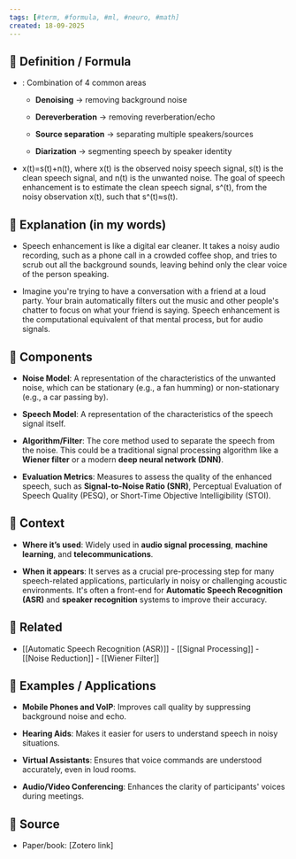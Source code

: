 ```yaml
--- 
tags: [#term, #formula, #ml, #neuro, #math]
created: 18-09-2025
--- 
```

## 🔹 Definition / Formula
- : Combination of 4 common areas 
	- **Denoising** → removing background noise
	    
	- **Dereverberation** → removing reverberation/echo
	    
	- **Source separation** → separating multiple speakers/sources
	    
	- **Diarization** → segmenting speech by speaker identity

- x(t)=s(t)+n(t), where x(t) is the observed noisy speech signal, s(t) is the clean speech signal, and n(t) is the unwanted noise. The goal of speech enhancement is to estimate the clean speech signal, s^(t), from the noisy observation x(t), such that s^(t)≈s(t).

  
## 🔹 Explanation (in my words)
-  Speech enhancement is like a digital ear cleaner. It takes a noisy audio recording, such as a phone call in a crowded coffee shop, and tries to scrub out all the background sounds, leaving behind only the clear voice of the person speaking.
    
- Imagine you're trying to have a conversation with a friend at a loud party. Your brain automatically filters out the music and other people's chatter to focus on what your friend is saying. Speech enhancement is the computational equivalent of that mental process, but for audio signals.
## 🔹 Components
- **Noise Model**: A representation of the characteristics of the unwanted noise, which can be stationary (e.g., a fan humming) or non-stationary (e.g., a car passing by).
    
- **Speech Model**: A representation of the characteristics of the speech signal itself.
    
- **Algorithm/Filter**: The core method used to separate the speech from the noise. This could be a traditional signal processing algorithm like a **Wiener filter** or a modern **deep neural network (DNN)**.
    
- **Evaluation Metrics**: Measures to assess the quality of the enhanced speech, such as **Signal-to-Noise Ratio (SNR)**, Perceptual Evaluation of Speech Quality (PESQ), or Short-Time Objective Intelligibility (STOI).

## 🔹 Context 
- **Where it’s used**: Widely used in **audio signal processing**, **machine learning**, and **telecommunications**.
    
- **When it appears**: It serves as a crucial pre-processing step for many speech-related applications, particularly in noisy or challenging acoustic environments. It's often a front-end for **Automatic Speech Recognition (ASR)** and **speaker recognition** systems to improve their accuracy.

## 🔹 Related
- [[Automatic Speech Recognition (ASR)]] - [[Signal Processing]] - [[Noise Reduction]] - [[Wiener Filter]]

## 🔹 Examples / Applications
-  **Mobile Phones and VoIP**: Improves call quality by suppressing background noise and echo.
    
- **Hearing Aids**: Makes it easier for users to understand speech in noisy situations.
    
- **Virtual Assistants**: Ensures that voice commands are understood accurately, even in loud rooms.
    
- **Audio/Video Conferencing**: Enhances the clarity of participants' voices during meetings.

## 🔹 Source 
- Paper/book: [Zotero link]